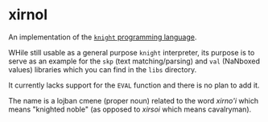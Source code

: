 # xirnol
An implementation of the [`knight` programming language](https://github.com/knight-lang/knight-lang).

WHile still usable as a general purpose `knight` interpreter, its purpose is to serve as an example for the `skp` (text matching/parsing) and `val` (NaNboxed values) libraries which you can find in the `libs` directory.

It currently lacks support for the `EVAL` function and there is no plan to add it.

The name is a lojban cmene (proper noun) related to the word *xirno'i* which means "knighted noble" (as opposed to *xirsoi* which means cavalryman).
